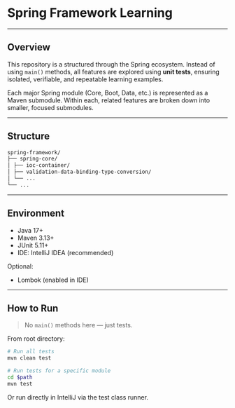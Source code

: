 # Spring Framework Learning

---

## Overview

This repository is a structured through the Spring ecosystem. Instead of using `main()`
methods, all features are explored using **unit tests**, ensuring isolated, verifiable, and repeatable learning
examples.

Each major Spring module (Core, Boot, Data, etc.) is represented as a Maven submodule. Within each, related features are
broken down into smaller, focused submodules.

---

## Structure

```markdown
spring-framework/
├── spring-core/              
│ ├── ioc-container/
│ ├── validation-data-binding-type-conversion/
│ └── ...
└── ...
```

---

## Environment

* Java 17+
* Maven 3.13+
* JUnit 5.11+
* IDE: IntelliJ IDEA (recommended)

Optional:

* Lombok (enabled in IDE)

---

## How to Run

> No `main()` methods here — just tests.

From root directory:

```bash
# Run all tests
mvn clean test

# Run tests for a specific module
cd $path
mvn test
```

Or run directly in IntelliJ via the test class runner.
